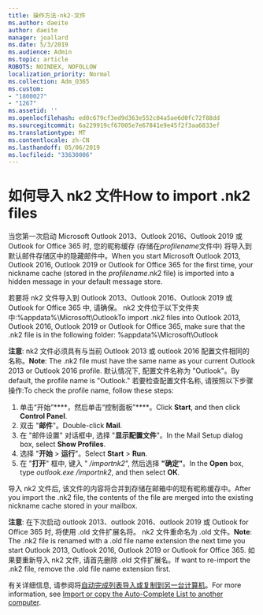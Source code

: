 ```yaml
---
title: 操作方法-nk2-文件
ms.author: daeite
author: daeite
manager: joallard
ms.date: 5/3/2019
ms.audience: Admin
ms.topic: article
ROBOTS: NOINDEX, NOFOLLOW
localization_priority: Normal
ms.collection: Adm_O365
ms.custom:
- "1800027"
- "1267"
ms.assetid: ''
ms.openlocfilehash: ed0c679cf3ed9d363e552c04a5ae6d0fc72f88dd
ms.sourcegitcommit: 6a229919cf67005e7e67841e9e45f2f3aa6833ef
ms.translationtype: MT
ms.contentlocale: zh-CN
ms.lasthandoff: 05/06/2019
ms.locfileid: "33630006"
---
```

# <a name="how-to-import-nk2-files"></a><span data-ttu-id="a1e40-102">如何导入 nk2 文件</span><span class="sxs-lookup"><span data-stu-id="a1e40-102">How to import .nk2 files</span></span> 

<span data-ttu-id="a1e40-103">当您第一次启动 Microsoft Outlook 2013、Outlook 2016、Outlook 2019 或 Outlook for Office 365 时, 您的昵称缓存 (存储在*profilename*文件中) 将导入到默认邮件存储区中的隐藏邮件中。</span><span class="sxs-lookup"><span data-stu-id="a1e40-103">When you start Microsoft Outlook 2013, Outlook 2016, Outlook 2019 or Outlook for Office 365 for the first time, your nickname cache (stored in the *profilename*.nk2 file) is imported into a hidden message in your default message store.</span></span>

<span data-ttu-id="a1e40-104">若要将 nk2 文件导入到 Outlook 2013、Outlook 2016、Outlook 2019 或 Outlook for Office 365 中, 请确保。 nk2 文件位于以下文件夹中:%appdata%\Microsoft\Outlook</span><span class="sxs-lookup"><span data-stu-id="a1e40-104">To import .nk2 files into Outlook 2013, Outlook 2016, Outlook 2019 or Outlook for Office 365, make sure that the .nk2 file is in the following folder: %appdata%\Microsoft\Outlook</span></span>

<span data-ttu-id="a1e40-105">**注意**: nk2 文件必须具有与当前 Outlook 2013 或 outlook 2016 配置文件相同的名称。</span><span class="sxs-lookup"><span data-stu-id="a1e40-105">**Note**: The .nk2 file must have the same name as your current Outlook 2013 or Outlook 2016 profile.</span></span> <span data-ttu-id="a1e40-106">默认情况下, 配置文件名称为 "Outlook"。</span><span class="sxs-lookup"><span data-stu-id="a1e40-106">By default, the profile name is "Outlook."</span></span> <span data-ttu-id="a1e40-107">若要检查配置文件名称, 请按照以下步骤操作:</span><span class="sxs-lookup"><span data-stu-id="a1e40-107">To check the profile name, follow these steps:</span></span> 
1. <span data-ttu-id="a1e40-108">单击“开始”\*\*\*\*，然后单击“控制面板”\*\*\*\*。</span><span class="sxs-lookup"><span data-stu-id="a1e40-108">Click **Start**, and then click **Control Panel**.</span></span>
2. <span data-ttu-id="a1e40-109">双击 "**邮件**"。</span><span class="sxs-lookup"><span data-stu-id="a1e40-109">Double-click **Mail**.</span></span>
3. <span data-ttu-id="a1e40-110">在 "邮件设置" 对话框中, 选择 "**显示配置文件**"。</span><span class="sxs-lookup"><span data-stu-id="a1e40-110">In the Mail Setup dialog box, select **Show Profiles**.</span></span>
4. <span data-ttu-id="a1e40-111">选择 "**开始** > **运行**"。</span><span class="sxs-lookup"><span data-stu-id="a1e40-111">Select **Start** > **Run**.</span></span>
5. <span data-ttu-id="a1e40-112">在 "**打开**" 框中, 键入 " */importnk2*", 然后选择 **"确定"**。</span><span class="sxs-lookup"><span data-stu-id="a1e40-112">In the **Open** box, type *outlook.exe /importnk2*, and then select **OK**.</span></span> 

<span data-ttu-id="a1e40-113">导入 nk2 文件后, 该文件的内容将合并到存储在邮箱中的现有昵称缓存中。</span><span class="sxs-lookup"><span data-stu-id="a1e40-113">After you import the .nk2 file, the contents of the file are merged into the existing nickname cache stored in your mailbox.</span></span>

<span data-ttu-id="a1e40-114">**注意**: 在下次启动 outlook 2013、outlook 2016、outlook 2019 或 Outlook for Office 365 时, 将使用 .old 文件扩展名将。 nk2 文件重命名为 .old 文件。</span><span class="sxs-lookup"><span data-stu-id="a1e40-114">**Note**: The .nk2 file is renamed with a .old file name extension the next time you start Outlook 2013, Outlook 2016, Outlook 2019 or Outlook for Office 365.</span></span> <span data-ttu-id="a1e40-115">如果要重新导入 nk2 文件, 请首先删除 .old 文件扩展名。</span><span class="sxs-lookup"><span data-stu-id="a1e40-115">If want to re-import the .nk2 file, remove the .old file name extension first.</span></span>

<span data-ttu-id="a1e40-116">有关详细信息, 请参阅将[自动完成列表导入或复制到另一台计算机](https://support.microsoft.com/en-us/help/2806550/how-to-import-nk2-files-into-outlook%)。</span><span class="sxs-lookup"><span data-stu-id="a1e40-116">For more information, see [Import or copy the Auto-Complete List to another computer](https://support.microsoft.com/en-us/help/2806550/how-to-import-nk2-files-into-outlook%).</span></span>